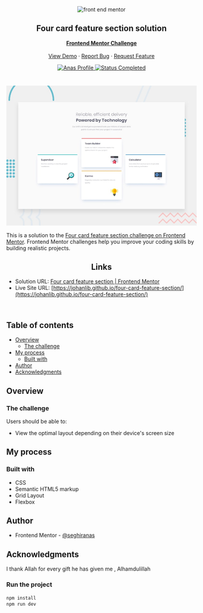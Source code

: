 <div id="top"></div>

<div align="center">

  <img src="https://www.frontendmentor.io/static/images/logo-mobile.svg" alt="front end mentor" width="80">

  <h2 align="center">Four card feature section solution</h2>
  <p align="center">
  <!-- a modifier -->
    <a href="https://www.frontendmentor.io/challenges/four-card-feature-section-weK1eFYK"><strong>Frontend Mentor Challenge</strong></a>
    <br />
    <br />
    <a href="https://johanlib.github.io/four-card-feature-section/">View Demo</a>
    ·
    <a href="https://github.com/johanLib/profile-card-component/issues" target="_blank">Report Bug</a>
    ·
    <a href="https://github.com/johanLib/profile-card-component/issues" target="_blank">Request Feature</a>
  </p>
</div>

<!-- Bagdes -->
<div align="center">
  <!-- Profile -->
  <a href="https://www.frontendmentor.io/profile/seghiranas">
    <img src="https://img.shields.io/badge/Profile-Seghir%20Anas-07043B?style=for-the-badge&logo=frontendmentor" alt="Anas Profile">
  </a>
  <!-- Status -->
  <a href="#">
    <img src="https://img.shields.io/badge/Status-Completed-brightgreen?style=for-the-badge" alt="Status Completed">
  </a>

</div>

#

<div align="center">

![](./design/desktop-preview.jpg)

</div>

This is a solution to the [Four card feature section challenge on Frontend Mentor](https://www.frontendmentor.io/challenges/four-card-feature-section-weK1eFYK). Frontend Mentor challenges help you improve your coding skills by building realistic projects.

<h2 align="center">Links</h2>

- Solution URL: [Four card feature section | Frontend Mentor](https://www.frontendmentor.io/solutions/profile-card-component-SuEaFXGVPv)
- Live Site URL: [https://johanlib.github.io/four-card-feature-section/](https://johanlib.github.io/four-card-feature-section/)

<br>

## Table of contents

- [Overview](#overview)
  - [The challenge](#the-challenge)
- [My process](#my-process)
  - [Built with](#built-with)
- [Author](#author)
- [Acknowledgments](#acknowledgments)

## Overview

### The challenge

Users should be able to:

- View the optimal layout depending on their device's screen size

## My process

### Built with

<!-- Bagdes -->

- CSS
- Semantic HTML5 markup
- Grid Layout
- Flexbox


## Author

- Frontend Mentor - [@seghiranas](https://www.frontendmentor.io/profile/seghiranas)

## Acknowledgments

I thank Allah for every gift he has given me , Alhamdulillah

### Run the project

```bash
npm install
npm run dev
```
